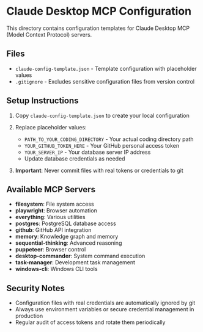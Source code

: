 # Claude Desktop MCP Configuration

This directory contains configuration templates for Claude Desktop MCP (Model Context Protocol) servers.

## Files

- `claude-config-template.json` - Template configuration with placeholder values
- `.gitignore` - Excludes sensitive configuration files from version control

## Setup Instructions

1. Copy `claude-config-template.json` to create your local configuration
2. Replace placeholder values:
   - `PATH_TO_YOUR_CODING_DIRECTORY` - Your actual coding directory path
   - `YOUR_GITHUB_TOKEN_HERE` - Your GitHub personal access token
   - `YOUR_SERVER_IP` - Your database server IP address
   - Update database credentials as needed

3. **Important**: Never commit files with real tokens or credentials to git

## Available MCP Servers

- **filesystem**: File system access
- **playwright**: Browser automation
- **everything**: Various utilities  
- **postgres**: PostgreSQL database access
- **github**: GitHub API integration
- **memory**: Knowledge graph and memory
- **sequential-thinking**: Advanced reasoning
- **puppeteer**: Browser control
- **desktop-commander**: System command execution
- **task-manager**: Development task management
- **windows-cli**: Windows CLI tools

## Security Notes

- Configuration files with real credentials are automatically ignored by git
- Always use environment variables or secure credential management in production
- Regular audit of access tokens and rotate them periodically
